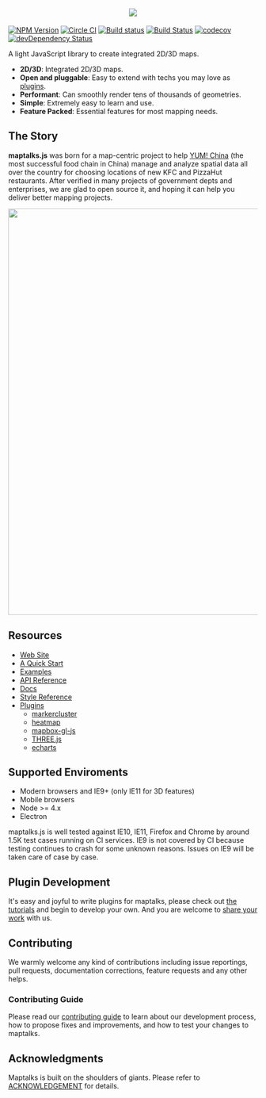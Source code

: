 <h1 align="center"><img src="https://user-images.githubusercontent.com/13678919/31573203-99ae6894-b0e9-11e7-8a7e-2b26eaff58c6.png"/></h1>

[![NPM Version](https://img.shields.io/npm/v/maptalks.svg)](https://github.com/maptalks/maptalks.js) [![Circle CI](https://circleci.com/gh/maptalks/maptalks.js.svg?style=shield)](https://circleci.com/gh/maptalks/maptalks.js) [![Build status](https://ci.appveyor.com/api/projects/status/r9pb0dhqqq3cdppy/branch/master?svg=true)](https://ci.appveyor.com/project/fuzhenn/maptalks-js) [![Build Status](https://travis-ci.org/maptalks/maptalks.js.svg?branch=master)](https://travis-ci.org/maptalks/maptalks.js) [![codecov](https://codecov.io/gh/maptalks/maptalks.js/branch/master/graph/badge.svg)](https://codecov.io/gh/maptalks/maptalks.js) [![devDependency Status](https://david-dm.org/maptalks/maptalks.js/dev-status.svg)](https://david-dm.org/maptalks/maptalks.js#info=devDependencies)

A light JavaScript library to create integrated 2D/3D maps. 

* **2D/3D**: Integrated 2D/3D maps.
* **Open and pluggable**: Easy to extend with techs you may love as [plugins](https://maptalks.org/plugins.html).
* **Performant**: Can smoothly render tens of thousands of geometries.
* **Simple**: Extremely easy to learn and use.
* **Feature Packed**: Essential features for most mapping needs.

## The Story

**maptalks.js** was born for a map-centric project to help [YUM! China](http://www.yumchina.com/en/) (the most successful food chain in China) manage and analyze spatial data all over the country for choosing locations of new KFC and PizzaHut restaurants. After verified in many projects of government depts and enterprises, we are glad to open source it, and hoping it can help you deliver better mapping projects.

<div align="center"><a href="https://maptalks.org/maptalks.three/demo/buildings.html" title="maptalks.THREE Demo" target="_blank"><img width="820" src = "https://user-images.githubusercontent.com/13678919/31883619-01963fa6-b81d-11e7-9429-b29641049523.gif"/></a></div>

## Resources

* [Web Site](https://maptalks.org)
* [A Quick Start](https://maptalks.org/getting-started.html)
* [Examples](https://maptalks.github.io/examples/en/map/load/)
* [API Reference](https://maptalks.github.io/maptalks.js/api/0.x/Map.html)
* [Docs](https://github.com/maptalks/maptalks.js/wiki)
* [Style Reference](https://github.com/maptalks/maptalks.js/wiki/Symbol-Reference)
* [Plugins](https://maptalks.org/plugins.html)
   * [markercluster](https://github.com/maptalks/maptalks.markercluster)
   * [heatmap](https://github.com/maptalks/maptalks.heatmap)
   * [mapbox-gl-js](https://github.com/maptalks/maptalks.mapboxgl)
   * [THREE.js](https://github.com/maptalks/maptalks.three)
   * [echarts](https://github.com/maptalks/maptalks.e3)

## Supported Enviroments

* Modern browsers and IE9+ (only IE11 for 3D features)
* Mobile browsers
* Node >= 4.x
* Electron

maptalks.js is well tested against IE10, IE11, Firefox and Chrome by around 1.5K test cases running on CI services. IE9 is not covered by CI because testing continues to crash for some unknown reasons. Issues on IE9 will be taken care of case by case.

## Plugin Development

It's easy and joyful to write plugins for maptalks, please check out [the tutorials](https://github.com/maptalks/maptalks.js/wiki) and begin to develop your own. And you are welcome to [share your work](https://github.com/maptalks/maptalks.github.io/issues/new) with us.

## Contributing

We warmly welcome any kind of contributions including issue reportings, pull requests, documentation corrections, feature requests and any other helps.

### Contributing Guide
Please read our [contributing guide](CONTRIBUTING.md) to learn about our development process, how to propose fixes and improvements, and how to test your changes to maptalks.

## Acknowledgments

Maptalks is built on the shoulders of giants. Please refer to [ACKNOWLEDGEMENT](ACKNOWLEDGEMENT) for details.
